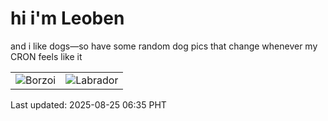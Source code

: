 # hi i'm Leoben

and i like dogs—so have some random dog pics that change whenever my CRON feels like it

|  |  |
|--------|----------|
| ![Borzoi](https://random-dog-vercel.vercel.app/api/random-borzoi?v=1756074954) | ![Labrador](https://random-dog-vercel.vercel.app/api/random-labrador?v=1756074954) |

Last updated: 2025-08-25 06:35 PHT

